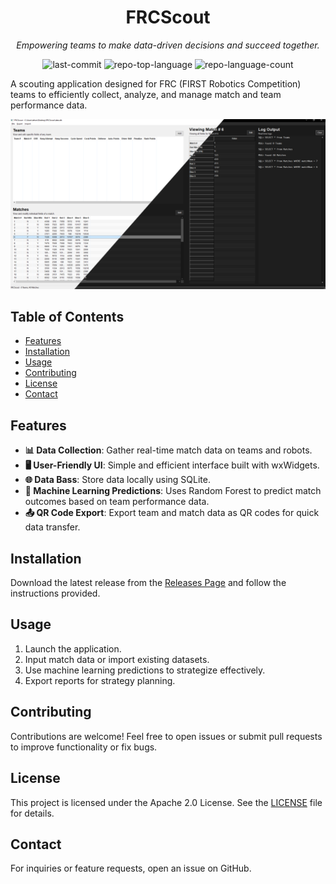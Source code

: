 <div align="center">
  <h1>FRCScout</h1>
  <p><em>Empowering teams to make data-driven decisions and succeed together.</em></p>

  <img alt="last-commit" src="https://img.shields.io/github/last-commit/provrb/frcscout?style=flat&logo=git&logoColor=white&color=0080ff">
  <img alt="repo-top-language" src="https://img.shields.io/github/languages/top/provrb/frcscout?style=flat&color=0080ff">
  <img alt="repo-language-count" src="https://img.shields.io/github/languages/count/provrb/frcscout?style=flat&color=0080ff">
</div>

A scouting application designed for FRC (FIRST Robotics Competition) teams to efficiently collect, analyze, and manage match and team performance data.

![App](docs/app.png)

## Table of Contents
- [Features](#features)
- [Installation](#installation)
- [Usage](#usage)
- [Contributing](#contributing)
- [License](#license)
- [Contact](#contact)

## Features
- **📊 Data Collection**: Gather real-time match data on teams and robots.
- **🖥️ User-Friendly UI**: Simple and efficient interface built with wxWidgets.
- **🌐 Data Bass**: Store data locally using SQLite.
- **🤖 Machine Learning Predictions**: Uses Random Forest to predict match outcomes based on team performance data.
- **📤 QR Code Export**: Export team and match data as QR codes for quick data transfer.

## Installation
Download the latest release from the [Releases Page](https://github.com/provrb/frcscout/releases) and follow the instructions provided.

## Usage
1. Launch the application.
2. Input match data or import existing datasets.
3. Use machine learning predictions to strategize effectively.
4. Export reports for strategy planning.

## Contributing
Contributions are welcome! Feel free to open issues or submit pull requests to improve functionality or fix bugs.

## License
This project is licensed under the Apache 2.0 License. See the [LICENSE](LICENSE.txt) file for details.

## Contact
For inquiries or feature requests, open an issue on GitHub.

